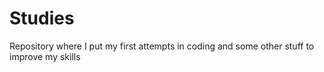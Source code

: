 # Studies
Repository where I put my first attempts in coding and some other stuff to improve my skills
